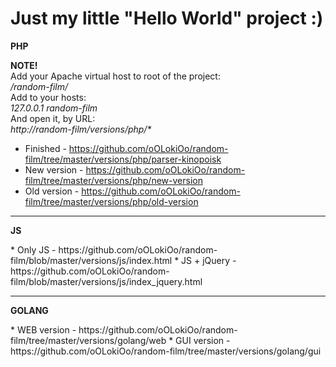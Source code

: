 <h1>Just my little "Hello World" project :)</h1>

<p><b>PHP</b></p>
<b>NOTE!</b><br />
Add your Apache virtual host to root of the project:<br />
<i>/random-film/</i><br />
Add to your hosts:<br />
<i>127.0.0.1 random-film</i><br />
And open it, by URL:<br />
<i>http://random-film/versions/php/*</i>
<br />

* Finished - https://github.com/oOLokiOo/random-film/tree/master/versions/php/parser-kinopoisk
* New version - https://github.com/oOLokiOo/random-film/tree/master/versions/php/new-version
* Old version - https://github.com/oOLokiOo/random-film/tree/master/versions/php/old-version
<hr />

<p><b>JS</b></p>
* Only JS - https://github.com/oOLokiOo/random-film/blob/master/versions/js/index.html
* JS + jQuery - https://github.com/oOLokiOo/random-film/blob/master/versions/js/index_jquery.html
<hr />

<p><b>GOLANG</b></p>
* WEB version - https://github.com/oOLokiOo/random-film/tree/master/versions/golang/web
* GUI version - https://github.com/oOLokiOo/random-film/tree/master/versions/golang/gui